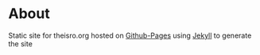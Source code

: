 # About
Static site for theisro.org hosted on [Github-Pages](https://pages.github.com/) using [Jekyll](https://jekyllrb.com/) to generate the site
